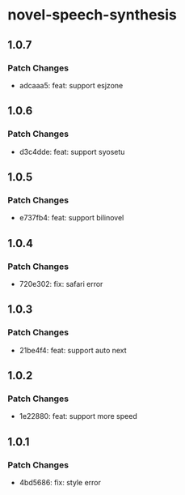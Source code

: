 # novel-speech-synthesis

## 1.0.7

### Patch Changes

- adcaaa5: feat: support esjzone

## 1.0.6

### Patch Changes

- d3c4dde: feat: support syosetu

## 1.0.5

### Patch Changes

- e737fb4: feat: support bilinovel

## 1.0.4

### Patch Changes

- 720e302: fix: safari error

## 1.0.3

### Patch Changes

- 21be4f4: feat: support auto next

## 1.0.2

### Patch Changes

- 1e22880: feat: support more speed

## 1.0.1

### Patch Changes

- 4bd5686: fix: style error
